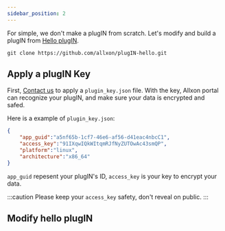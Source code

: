 ```yaml
---
sidebar_position: 2
---
```


For simple, we don't make a plugIN from scratch. Let's modify and build a plugIN from [Hello plugIN](https://github.com/allxon/plugIN-hello).

```
git clone https://github.com/allxon/plugIN-hello.git
```

## Apply a plugIN Key

First, [Contact us](https://www.allxon.com/) to apply a `plugin_key.json` file. With the key, Allxon portal can recognize your plugIN, and make sure your data is encrypted and safed. 

Here is a example of `plugin_key.json`:

```json
{
    "app_guid":"a5nf65b-1cf7-46e6-af56-d41eac4nbcC1",
    "access_key":"91IXqwIQkWItqmRJfNyZUTOwAc43smQP",
    "platform":"linux",
    "architecture":"x86_64"
}
```

`app_guid` repesent your plugIN's ID, `access_key` is your key to encrypt your data.

:::caution
Please keep your `access_key` safety, don't reveal on public.
:::

## Modify hello plugIN


